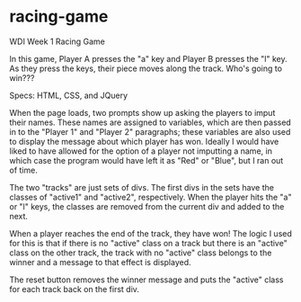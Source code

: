 # racing-game
WDI Week 1 Racing Game

In this game, Player A presses the "a" key and Player B presses the "l" key. As they press the keys, their piece moves along the track. Who's going to win???

Specs:
HTML, CSS, and JQuery

When the page loads, two prompts show up asking the players to imput their names. These names are assigned to variables, which are then passed in to the "Player 1" and "Player 2" paragraphs; these variables are also used to display the message about which player has won. Ideally I would have liked to have allowed for the option of a player not imputting a name, in which case the program would have left it as "Red" or "Blue", but I ran out of time.

The two "tracks" are just sets of divs. The first divs in the sets have the classes of "active1" and "active2", respectively. When the player hits the "a" or "l" keys, the classes are removed from the current div and added to the next. 

When a player reaches the end of the track, they have won! The logic I used for this is that if there is no "active" class on a track but there is an "active" class on the other track, the track with no "active" class belongs to the winner and a message to that effect is displayed.

The reset button removes the winner message and puts the "active" class for each track back on the first div.

 
